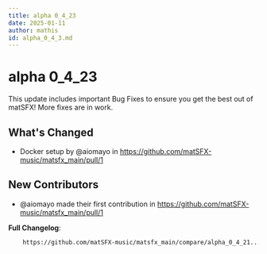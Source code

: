 ```yaml
---
title: alpha 0_4_23
date: 2025-01-11
author: mathis
id: alpha_0_4_3.md
---
```


# alpha 0_4_23

This update includes important Bug Fixes to ensure you get the best out of matSFX!
More fixes are in work.

## What's Changed
* Docker setup by @aiomayo in https://github.com/matSFX-music/matsfx_main/pull/1

## New Contributors
* @aiomayo made their first contribution in https://github.com/matSFX-music/matsfx_main/pull/1

**Full Changelog**: 
```html
    https://github.com/matSFX-music/matsfx_main/compare/alpha_0_4_21...alpha_0_4_23
```